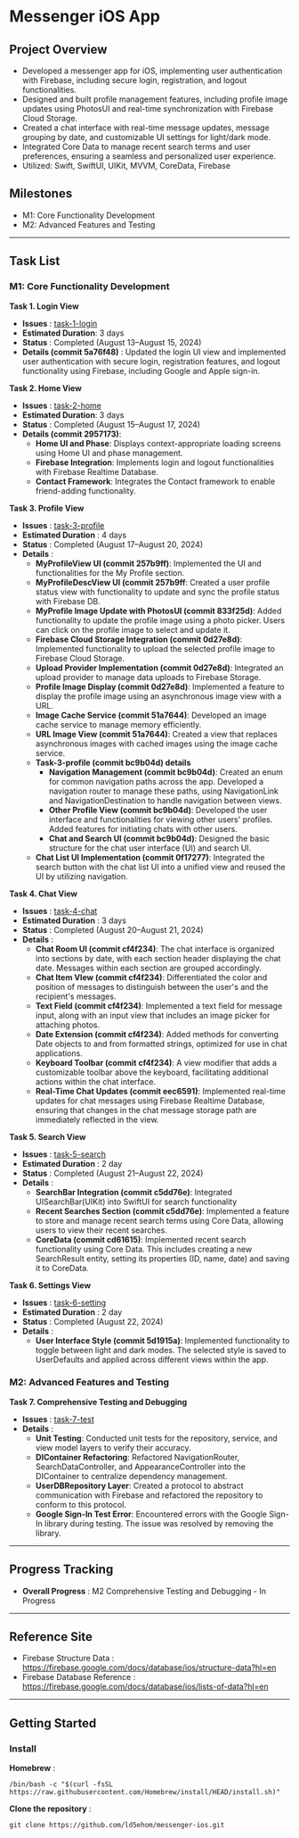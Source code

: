 # Messenger iOS App

## Project Overview
- Developed a messenger app for iOS, implementing user authentication with Firebase, including secure login, registration, and logout functionalities.
- Designed and built profile management features, including profile image updates using PhotosUI and real-time synchronization with Firebase Cloud Storage.
- Created a chat interface with real-time message updates, message grouping by date, and customizable UI settings for light/dark mode.
- Integrated Core Data to manage recent search terms and user preferences, ensuring a seamless and personalized user experience.
- Utilized: Swift, SwiftUI, UIKit, MVVM, CoreData, Firebase


## Milestones
- M1: Core Functionality Development
- M2: Advanced Features and Testing

-----

## Task List
### M1: Core Functionality Development

**Task 1. Login View**
   - **Issues** : [task-1-login](https://github.com/ld5ehom/messenger-ios/tree/task-1-login)
   - **Estimated Duration**: 3 days
   - **Status** : Completed (August 13–August 15, 2024)
   - **Details (commit 5a76f48)** : Updated the login UI view and implemented user authentication with secure login, registration features, and logout functionality using Firebase, including Google and Apple sign-in.

   
**Task 2. Home View**
   - **Issues** : [task-2-home](https://github.com/ld5ehom/messenger-ios/tree/task-2-home)
   - **Estimated Duration**: 3 days
   - **Status** : Completed (August 15–August 17, 2024)
   - **Details (commit 2957173)**:  
     - **Home UI and Phase**: Displays context-appropriate loading screens using Home UI and phase management.  
     - **Firebase Integration**: Implements login and logout functionalities with Firebase Realtime Database.  
     - **Contact Framework**: Integrates the Contact framework to enable friend-adding functionality.


**Task 3. Profile View**
   - **Issues** : [task-3-profile](https://github.com/ld5ehom/messenger-ios/tree/task-3-profile)
   - **Estimated Duration** : 4 days
   - **Status** : Completed (August 17–August 20, 2024)
   - **Details** : 
     - **MyProfileView UI (commit 257b9ff)**: Implemented the UI and functionalities for the My Profile section.
     - **MyProfileDescView UI (commit 257b9ff**: Created a user profile status view with functionality to update and sync the profile status with Firebase DB.
     - **MyProfile Image Update with PhotosUI (commit 833f25d)**: Added functionality to update the profile image using a photo picker. Users can click on the profile image to select and update it.
     - **Firebase Cloud Storage Integration (commit 0d27e8d)**: Implemented functionality to upload the selected profile image to Firebase Cloud Storage.
     - **Upload Provider Implementation (commit 0d27e8d)**: Integrated an upload provider to manage data uploads to Firebase Storage.
     - **Profile Image Display (commit 0d27e8d)**: Implemented a feature to display the profile image using an asynchronous image view with a URL.
     - **Image Cache Service (commit 51a7644)**: Developed an image cache service to manage memory efficiently.
     - **URL Image View (commit 51a7644)**: Created a view that replaces asynchronous images with cached images using the image cache service.
     - **Task-3-profile (commit bc9b04d) details**
         - **Navigation Management (commit bc9b04d)**: Created an enum for common navigation paths across the app. Developed a navigation router to manage these paths, using NavigationLink and NavigationDestination to handle navigation between views.     
         - **Other Profile View (commit bc9b04d)**: Developed the user interface and functionalities for viewing other users' profiles. Added features for initiating chats with other users.
         - **Chat and Search UI (commit bc9b04d)**: Designed the basic structure for the chat user interface (UI) and search UI.
     - **Chat List UI Implementation (commit 0f17277)**: Integrated the search button with the chat list UI into a unified view and reused the UI by utilizing navigation.


**Task 4. Chat View**
   - **Issues** : [task-4-chat](https://github.com/ld5ehom/messenger-ios/tree/task-4-chat)
   - **Estimated Duration** : 3 days
   - **Status** : Completed (August 20–August 21, 2024)
   - **Details** : 
     - **Chat Room UI (commit cf4f234)**: The chat interface is organized into sections by date, with each section header displaying the chat date. Messages within each section are grouped accordingly.
     - **Chat Item VIew (commit cf4f234)**: Differentiated the color and position of messages to distinguish between the user's and the recipient's messages.    
     - **Text Field (commit cf4f234)**: Implemented a text field for message input, along with an input view that includes an image picker for attaching photos.
     - **Date Extension (commit cf4f234)**: Added methods for converting Date objects to and from formatted strings, optimized for use in chat applications.
     - **Keyboard Toolbar (commit cf4f234)**: A view modifier that adds a customizable toolbar above the keyboard, facilitating additional actions within the chat interface.
     - **Real-Time Chat Updates (commit eec6591)**: Implemented real-time updates for chat messages using Firebase Realtime Database, ensuring that changes in the chat message storage path are immediately reflected in the view.


**Task 5. Search View**
   - **Issues** : [task-5-search](https://github.com/ld5ehom/messenger-ios/tree/task-5-search)
   - **Estimated Duration** : 2 day
   - **Status** : Completed (August 21–August 22, 2024)
   - **Details** : 
     - **SearchBar Integration (commit c5dd76e)**: Integrated UISearchBar(UIKit) into SwiftUI for search functionality
     - **Recent Searches Section (commit c5dd76e)**: Implemented a feature to store and manage recent search terms using Core Data, allowing users to view their recent searches.
     - **CoreData (commit cd61615)**: Implemented recent search functionality using Core Data. This includes creating a new SearchResult entity, setting its properties (ID, name, date) and saving it to CoreData.


**Task 6. Settings View**
   - **Issues** : [task-6-setting](https://github.com/ld5ehom/messenger-ios/tree/task-6-setting)
   - **Estimated Duration** : 2 day
   - **Status** : Completed (August 22, 2024)
   - **Details** : 
     - **User Interface Style (commit 5d1915a)**: Implemented functionality to toggle between light and dark modes. The selected style is saved to UserDefaults and applied across different views within the app.

### M2: Advanced Features and Testing

**Task 7. Comprehensive Testing and Debugging**
   - **Issues** : [task-7-test](https://github.com/ld5ehom/messenger-ios/tree/task-7-test)
   - **Details** : 
     - **Unit Testing**: Conducted unit tests for the repository, service, and view model layers to verify their accuracy.  
     - **DIContainer Refactoring**: Refactored NavigationRouter, SearchDataController, and AppearanceController into the DIContainer to centralize dependency management.
     - **UserDBRepository Layer**: Created a protocol to abstract communication with Firebase and refactored the repository to conform to this protocol.
     - **Google Sign-In Test Error**: Encountered errors with the Google Sign-In library during testing. The issue was resolved by removing the library.
     
     
     
-----
## Progress Tracking

- **Overall Progress** : M2 Comprehensive Testing and Debugging - In Progress 

-----
## Reference Site
- Firebase Structure Data : https://firebase.google.com/docs/database/ios/structure-data?hl=en
- Firebase Database Reference : https://firebase.google.com/docs/database/ios/lists-of-data?hl=en

-----
## Getting Started
### Install 

**Homebrew** : 
```
/bin/bash -c "$(curl -fsSL https://raw.githubusercontent.com/Homebrew/install/HEAD/install.sh)"
```
**Clone the repository** : 
```
git clone https://github.com/ld5ehom/messenger-ios.git
``` 
